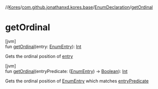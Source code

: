 //[Kores](../../../index.md)/[com.github.jonathanxd.kores.base](../index.md)/[EnumDeclaration](index.md)/[getOrdinal](get-ordinal.md)

# getOrdinal

[jvm]\
fun [getOrdinal](get-ordinal.md)(entry: [EnumEntry](../-enum-entry/index.md)): [Int](https://kotlinlang.org/api/latest/jvm/stdlib/kotlin/-int/index.html)

Gets the ordinal position of [entry](get-ordinal.md)

[jvm]\
fun [getOrdinal](get-ordinal.md)(entryPredicate: ([EnumEntry](../-enum-entry/index.md)) -> [Boolean](https://kotlinlang.org/api/latest/jvm/stdlib/kotlin/-boolean/index.html)): [Int](https://kotlinlang.org/api/latest/jvm/stdlib/kotlin/-int/index.html)

Gets the ordinal position of [EnumEntry](../-enum-entry/index.md) which matches [entryPredicate](get-ordinal.md)
